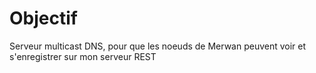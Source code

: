 # Objectif
Serveur multicast DNS, pour que les noeuds de Merwan peuvent voir et s'enregistrer sur mon serveur REST

